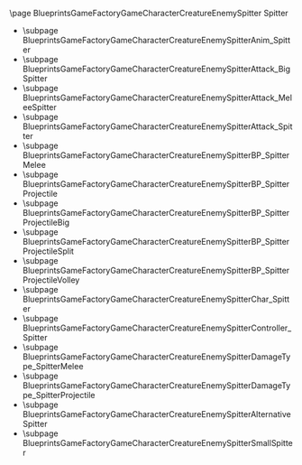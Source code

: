 \page BlueprintsGameFactoryGameCharacterCreatureEnemySpitter Spitter
- \subpage BlueprintsGameFactoryGameCharacterCreatureEnemySpitterAnim_Spitter
- \subpage BlueprintsGameFactoryGameCharacterCreatureEnemySpitterAttack_BigSpitter
- \subpage BlueprintsGameFactoryGameCharacterCreatureEnemySpitterAttack_MeleeSpitter
- \subpage BlueprintsGameFactoryGameCharacterCreatureEnemySpitterAttack_Spitter
- \subpage BlueprintsGameFactoryGameCharacterCreatureEnemySpitterBP_SpitterMelee
- \subpage BlueprintsGameFactoryGameCharacterCreatureEnemySpitterBP_SpitterProjectile
- \subpage BlueprintsGameFactoryGameCharacterCreatureEnemySpitterBP_SpitterProjectileBig
- \subpage BlueprintsGameFactoryGameCharacterCreatureEnemySpitterBP_SpitterProjectileSplit
- \subpage BlueprintsGameFactoryGameCharacterCreatureEnemySpitterBP_SpitterProjectileVolley
- \subpage BlueprintsGameFactoryGameCharacterCreatureEnemySpitterChar_Spitter
- \subpage BlueprintsGameFactoryGameCharacterCreatureEnemySpitterController_Spitter
- \subpage BlueprintsGameFactoryGameCharacterCreatureEnemySpitterDamageType_SpitterMelee
- \subpage BlueprintsGameFactoryGameCharacterCreatureEnemySpitterDamageType_SpitterProjectile
- \subpage BlueprintsGameFactoryGameCharacterCreatureEnemySpitterAlternativeSpitter
- \subpage BlueprintsGameFactoryGameCharacterCreatureEnemySpitterSmallSpitter
